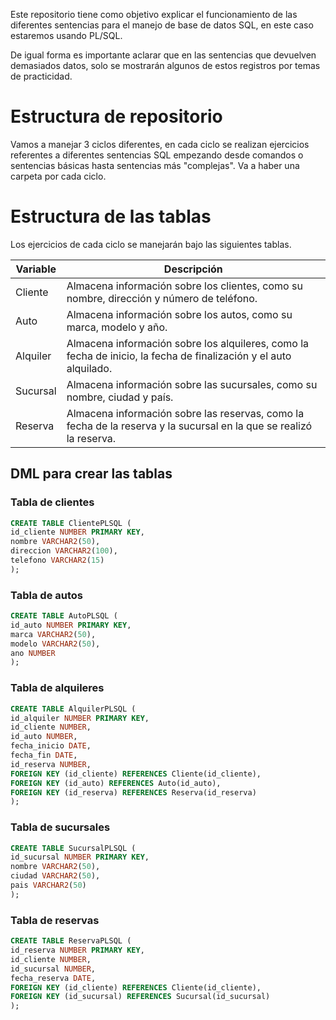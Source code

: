 Este repositorio tiene como objetivo explicar el funcionamiento de las diferentes sentencias para el manejo de base de datos SQL, en este caso estaremos usando PL/SQL.

De igual forma es importante aclarar que en las sentencias que devuelven demasiados datos, solo se mostrarán algunos de estos registros por temas de practicidad.

# Estructura de repositorio

Vamos a manejar 3 ciclos diferentes, en cada ciclo se realizan ejercicios referentes a diferentes sentencias SQL empezando desde comandos o sentencias básicas hasta sentencias más "complejas". Va a haber una carpeta por cada ciclo.

# Estructura de las tablas

Los ejercicios de cada ciclo se manejarán bajo las siguientes tablas.

| Variable   | Descripción                                                                                                   |
|------------|---------------------------------------------------------------------------------------------------------------|
| Cliente    | Almacena información sobre los clientes, como su nombre, dirección y número de teléfono.                      |
| Auto       | Almacena información sobre los autos, como su marca, modelo y año.                                           |
| Alquiler   | Almacena información sobre los alquileres, como la fecha de inicio, la fecha de finalización y el auto alquilado.|
| Sucursal   | Almacena información sobre las sucursales, como su nombre, ciudad y país.                                      |
| Reserva    | Almacena información sobre las reservas, como la fecha de la reserva y la sucursal en la que se realizó la reserva.|

## DML para crear las tablas
### Tabla de clientes

```sql
CREATE TABLE ClientePLSQL (
id_cliente NUMBER PRIMARY KEY,
nombre VARCHAR2(50),
direccion VARCHAR2(100),
telefono VARCHAR2(15)
);
```

### Tabla de autos 
```sql
CREATE TABLE AutoPLSQL (
id_auto NUMBER PRIMARY KEY,
marca VARCHAR2(50),
modelo VARCHAR2(50),
ano NUMBER
);
```

### Tabla de alquileres

```sql
CREATE TABLE AlquilerPLSQL (
id_alquiler NUMBER PRIMARY KEY,
id_cliente NUMBER,
id_auto NUMBER,
fecha_inicio DATE,
fecha_fin DATE,
id_reserva NUMBER,
FOREIGN KEY (id_cliente) REFERENCES Cliente(id_cliente),
FOREIGN KEY (id_auto) REFERENCES Auto(id_auto),
FOREIGN KEY (id_reserva) REFERENCES Reserva(id_reserva)
);
```

### Tabla de sucursales

```sql
CREATE TABLE SucursalPLSQL (
id_sucursal NUMBER PRIMARY KEY,
nombre VARCHAR2(50),
ciudad VARCHAR2(50),
pais VARCHAR2(50)
);
```
### Tabla de reservas  

```sql
CREATE TABLE ReservaPLSQL (
id_reserva NUMBER PRIMARY KEY,
id_cliente NUMBER,
id_sucursal NUMBER,
fecha_reserva DATE,
FOREIGN KEY (id_cliente) REFERENCES Cliente(id_cliente),
FOREIGN KEY (id_sucursal) REFERENCES Sucursal(id_sucursal)
);
```
